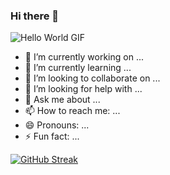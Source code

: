 ### Hi there 👋

![Hello World GIF](https://tenor.com/view/hello-world-beanie-the-jelly-bean-blippi-wonders-educational-cartoons-for-kids-greetings-hows-everyone-gif-7750358728208914424)


- 🔭 I’m currently working on ...
- 🌱 I’m currently learning ...
- 👯 I’m looking to collaborate on ...
- 🤔 I’m looking for help with ...
- 💬 Ask me about ...
- 📫 How to reach me: ...
- 😄 Pronouns: ...
- ⚡ Fun fact: ...

[![GitHub Streak](https://github-readme-streak-stats.herokuapp.com?user=nargis21&theme=highcontrast&card_width=500&border=F0FA05&stroke=F0FA05&ring=F0FA05&fire=F0FA05&sideLabels=F0FA05&currStreakLabel=F0FA05)](https://git.io/streak-stats)
